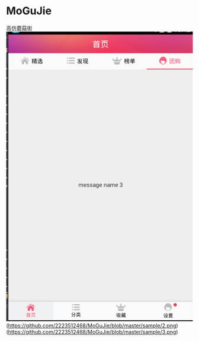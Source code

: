 # MoGuJie
高仿蘑菇街
![高仿蘑菇街](https://github.com/2223512468/MoGuJie/blob/master/sample/1.png)(https://github.com/2223512468/MoGuJie/blob/master/sample/2.png)
(https://github.com/2223512468/MoGuJie/blob/master/sample/3.png)
